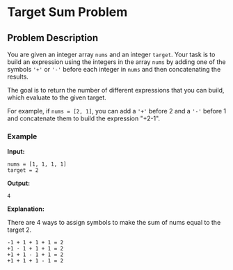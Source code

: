 # Target Sum Problem

## Problem Description

You are given an integer array `nums` and an integer `target`. Your task is to build an expression using the integers in the array `nums` by adding one of the symbols `'+'` or `'-'` before each integer in `nums` and then concatenating the results.

The goal is to return the number of different expressions that you can build, which evaluate to the given target.

For example, if `nums = [2, 1]`, you can add a `'+'` before 2 and a `'-'` before 1 and concatenate them to build the expression "+2-1".

### Example

**Input:**
```
nums = [1, 1, 1, 1]
target = 2
```

**Output:**
```
4
```

**Explanation:**

 There are 4 ways to assign symbols to make the sum of nums equal to the target 2.
```
-1 + 1 + 1 + 1 = 2
+1 - 1 + 1 + 1 = 2
+1 + 1 - 1 + 1 = 2
+1 + 1 + 1 - 1 = 2
```